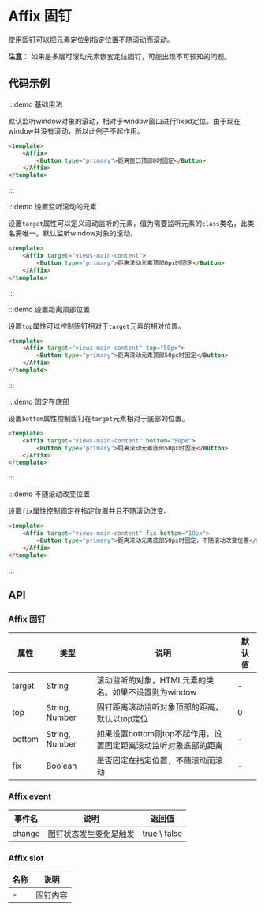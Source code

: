 # Affix 固钉

使用固钉可以把元素定位到指定位置不随滚动而滚动。

<Alter type="warning"><b>注意：</b> 如果是多层可滚动元素嵌套定位固钉，可能出现不可预知的问题。</Alter>

## 代码示例


:::demo 基础用法

默认监听window对象的滚动，相对于window窗口进行fixed定位。由于现在window并没有滚动，所以此例子不起作用。

```html
<template>
    <Affix>
        <Button type="primary">距离窗口顶部0时固定</Button>
    </Affix>
</template>
```
:::


:::demo 设置监听滚动的元素

设置`target`属性可以定义滚动监听的元素，值为需要监听元素的`class`类名，此类名需唯一。默认监听window对象的滚动。

```html
<template>
    <Affix target="views-main-content">
        <Button type="primary">距离滚动元素顶部0px时固定</Button>
    </Affix>
</template>
```
:::



:::demo 设置距离顶部位置

设置`top`属性可以控制固钉相对于`target`元素的相对位置。

```html
<template>
    <Affix target="views-main-content" top="50px">
        <Button type="primary">距离滚动元素顶部50px时固定</Button>
    </Affix>
</template>
```
:::


:::demo 固定在底部

设置`bottom`属性控制固钉在`target`元素相对于底部的位置。

```html
<template>
    <Affix target="views-main-content" bottom="50px">
        <Button type="primary">距离滚动元素底部50px时固定</Button>
    </Affix>
</template>
```
:::


:::demo 不随滚动改变位置

设置`fix`属性控制固定在指定位置并且不随滚动改变。

```html
<template>
    <Affix target="views-main-content" fix bottom="10px">
        <Button type="primary">距离滚动元素底部50px时固定，不随滚动改变位置</Button>
    </Affix>
</template>
```
:::



## API

### Affix 固钉

| 属性 | 类型 | 说明 | 默认值 |
| ---- | ---- | ---- | ---- |
| target | String | 滚动监听的对象，HTML元素的类名。如果不设置则为window | - |
| top | String, Number | 固钉距离滚动监听对象顶部的距离，默认以top定位 | 0 |
| bottom | String, Number | 如果设置bottom则top不起作用，设置固定距离滚动监听对象底部的距离 | - |
| fix | Boolean | 是否固定在指定位置，不随滚动而滚动 | - |

### Affix event

| 事件名 | 说明 | 返回值 |
| ---- | ---- | ---- |
| change | 图钉状态发生变化是触发 | true \ false |

### Affix slot

| 名称 | 说明 |
| ---- | ---- |
| - | 固钉内容 |
